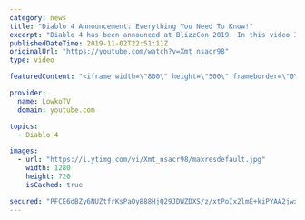 ```yaml
---
category: news
title: "Diablo 4 Announcement: Everything You Need To Know!"
excerpt: "Diablo 4 has been announced at BlizzCon 2019. In this video I go over everything you need to know about this upcoming Blizzard Entertainment game."
publishedDateTime: 2019-11-02T22:51:11Z
originalUrl: "https://youtube.com/watch?v=Xmt_nsacr98"
type: video

featuredContent: "<iframe width=\"800\" height=\"500\" frameborder=\"0\" src=\"https://www.youtube.com/embed/Xmt_nsacr98\" allow=\"accelerometer; autoplay; encrypted-media; gyroscope; picture-in-picture\" allowfullscreen></iframe>"

provider:
  name: LowkoTV
  domain: youtube.com

topics:
  - Diablo 4

images:
  - url: "https://i.ytimg.com/vi/Xmt_nsacr98/maxresdefault.jpg"
    width: 1280
    height: 720
    isCached: true

secured: "PFCE6dBZy6NUZtfrKsPaOy888HjQ29JDWZDXS/z/xtPoIx2lmE+kiPYAA2jwxrL1rcw9xfCwjkTW+rYk+DATc0kNFIUYFERuuYQYQnGtFB9IMSS07DzI7Wqjjh5ssoIcuaMDO7nV7bw7sSZLtW0fmEwYdiVq/swnnZmUcANefm0kvyL2AOuABjmFe1hroh0gEsw3t3DXZ1/WAtbvvH1fdcAqxTf5zrYsk3aY0gOVyMAQ1lQ2bUbjI4TZCXww0lFrqjKshVDhh2I+xojcjO/1dswzP8taKJz565h0EhVoeO0zOMfvvc5TBGlgWHX/zuAD8/zlxZzfwM/5dWL3fqVxtKKVKoyw0Ct/3GhqpVYJDWnLVwSDq27sR9aqIIKmCZjuABe6VxGodartT/VkGVQSAw3f4UrfM4kODrjmRo2ckZBCXw4jwJp5cg/SRFRO4Na9;MZGtJ6XNcvpU7BF0T8Be1A=="
---
```



